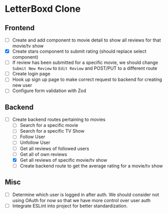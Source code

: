 # LetterBoxd Clone

## Frontend

- [ ] Create and add component to movie detail to show all reviews for that movie/tv show
- [x] Create stars component to submit rating (should replace select component)
- [ ] If review has been submitted for a specific movie, we should change `Submit New Review` to `Edit Review` and POST/PUT to a different route
- [ ] Create login page
- [ ] Hook up sign up page to make correct request to backend for creating new user
- [ ] Configure form validation with Zod

## Backend

- [ ] Create backend routes pertaining to movies
  - [ ] Search for a specific movie
  - [ ] Search for a specific TV Show
  - [ ] Follow User
  - [ ] Unfollow User
  - [ ] Get all reviews of followed users
  - [ ] Get all of own reviews
  - [x] Get all reviews of specific movie/tv show
  - [ ] Create backend route to get the average rating for a movie/tv show

## Misc

- [ ] Determine which user is logged in after auth. We should consider not using OAuth for now so that we have more control over user auth
- [ ] Integrate ESLint into project for better standardization.
